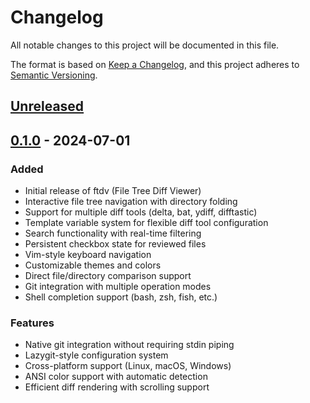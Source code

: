 # Changelog

All notable changes to this project will be documented in this file.

The format is based on [Keep a Changelog](https://keepachangelog.com/en/1.0.0/),
and this project adheres to [Semantic Versioning](https://semver.org/spec/v2.0.0.html).

## [Unreleased]

## [0.1.0] - 2024-07-01

### Added
- Initial release of ftdv (File Tree Diff Viewer)
- Interactive file tree navigation with directory folding
- Support for multiple diff tools (delta, bat, ydiff, difftastic)
- Template variable system for flexible diff tool configuration
- Search functionality with real-time filtering
- Persistent checkbox state for reviewed files
- Vim-style keyboard navigation
- Customizable themes and colors
- Direct file/directory comparison support
- Git integration with multiple operation modes
- Shell completion support (bash, zsh, fish, etc.)

### Features
- Native git integration without requiring stdin piping
- Lazygit-style configuration system
- Cross-platform support (Linux, macOS, Windows)
- ANSI color support with automatic detection
- Efficient diff rendering with scrolling support

[Unreleased]: https://github.com/yourusername/ftdv/compare/v0.1.0...HEAD
[0.1.0]: https://github.com/yourusername/ftdv/releases/tag/v0.1.0